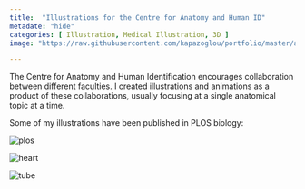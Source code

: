 ```yaml
---
title:  "Illustrations for the Centre for Anatomy and Human ID"
metadate: "hide"
categories: [ Illustration, Medical Illustration, 3D ]
image: "https://raw.githubusercontent.com/kapazoglou/portfolio/master/assets/images/item/med_6.png"

---
```


The Centre for Anatomy and Human Identification encourages collaboration between different faculties. I created  illustrations and animations as a product of these collaborations, usually focusing at a single anatomical topic at a time. 

Some of my illustrations have been published in PLOS biology:

![plos](https://raw.githubusercontent.com/kapazoglou/portfolio/master/assets/images/item/Capture.PNG)

![heart](https://raw.githubusercontent.com/kapazoglou/portfolio/master/assets/images/item/med_3.png)

![tube](https://raw.githubusercontent.com/kapazoglou/portfolio/master/assets/images/item/med_5.png)


